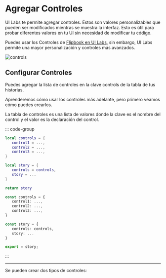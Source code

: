 # Agregar Controles

UI Labs te permite agregar controles. Estos son valores personalizables que pueden ser modificados mientras se muestra la interfaz. Esto es útil para probar diferentes valores en tu UI sin necesidad de modificar tu código.

Puedes usar los Controles de [Flipbook en UI Labs](https://flipbook-labs.github.io/flipbook/docs/writing-stories#controls), sin embargo, UI Labs permite una mayor personalización y controles más avanzados.

<img class="image-label" src="/docs/controls/controlsshowcase.png" alt="controls" />

## Configurar Controles

Puedes agregar la lista de controles en la clave <span class="item-description">controls</span> de la tabla de tus historias.<br />

Aprenderemos cómo usar los controles más adelante, pero primero veamos cómo puedes crearlos.

La tabla de controles es una lista de valores donde la clave es el nombre del control y el valor es la declaración del control.

::: code-group
```lua [Luau] {2-4,8}
local controls = {
   control1 = ...,
   control2 = ...,
   control3 = ...,
}

local story = {
   controls = controls,
   story = ...
}

return story
```

```ts [Roblox-TS] {2-4,8}
const controls = {
   control1: ...,
   control2: ...,
   control3: ...,
}

const story = {
   controls: controls,
   story: ...
}

export = story;
```

:::

---

Se pueden crear dos tipos de controles:

<div class="card-container">
  <div class="cards">
   <NavCard 
      ImgSrc="/docs/icons/primitive.svg"
      DynamicLogo=true
      MainString="Controles Primitivos"
      IncludeBaseURL=true
      URL="/es/docs/controls/primitive"
   />
   <NavCard 
      ImgSrc="/docs/icons/advanced.svg"
      DynamicLogo=true
      MainString="Controles Avanzados"
      IncludeBaseURL=true
      URL="/es/docs/controls/advanced"
   />
  </div>
</div>
